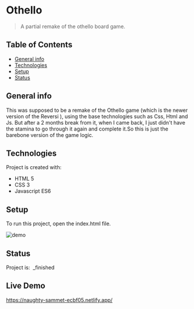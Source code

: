 # Othello
> A partial remake of the othello board game.

## Table of Contents
* [General info](#general-info)
* [Technologies](#technologies)
* [Setup](#setup)
* [Status](#status)

## General info
This was supposed to be a remake of the Othello game (which is the newer version of the Reversi ), using the base technologies such as Css, Html and Js.
But after a 2 months break from it, when I came back, I just didn't have the stamina to go through it again and complete it.So this is just the barebone version of the game logic.

## Technologies
Project is created with:
* HTML 5
* CSS 3
* Javascript ES6

## Setup
To run this project, open the index.html file.

![demo](/demo/othello.gif)

## Status
Project is:  _finished

## Live Demo

https://naughty-sammet-ecbf05.netlify.app/
